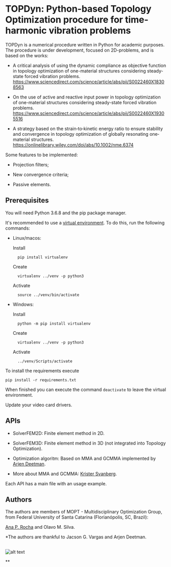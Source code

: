 # TOPDyn: Python-based Topology Optimization procedure for time-harmonic vibration problems

TOPDyn is a numerical procedure written in Python for academic purposes. The procedure is under development, focused on 2D-problems, and is based on the works:

- A critical analysis of using the dynamic compliance as objective function in topology optimization of one-material structures considering steady-state forced vibration problems.
https://www.sciencedirect.com/science/article/abs/pii/S0022460X18308563

- On the use of active and reactive input power in topology optimization of one-material structures considering steady-state forced vibration problems.
https://www.sciencedirect.com/science/article/abs/pii/S0022460X19305516

- A strategy based on the strain‐to‐kinetic energy ratio to ensure stability and convergence in topology optimization of globally resonating one‐material structures. https://onlinelibrary.wiley.com/doi/abs/10.1002/nme.6374

Some features to be implemented:

- Projection filters;

- New convergence criteria;

- Passive elements.

## Prerequisites

You will need Python 3.6.8 and the pip package manager.

It's recommended to use a [virtual environment](https://towardsdatascience.com/why-you-should-use-a-virtual-environment-for-every-python-project-c17dab3b0fd0). To do this, run the following commands:

- Linux/macos:

	Install 

		pip install virtualenv

	Create 

		virtualenv ../venv -p python3

	Activate

		source ../venv/bin/activate

- Windows:

	Install 
	
		python -m pip install virtualenv

	Create 

		virtualenv ../venv -p python3

	Activate

		../venv/Scripts/activate

To install the requirements execute

	pip install -r requirements.txt

When finished you can execute the command `deactivate` to leave the virtual environment.

Update your video card drivers.

## APIs

- SolverFEM2D: Finite element method in 2D. 

- SolverFEM3D: Finite element method in 3D (not integrated into Topology Optimization).

- Optimization algoritm: Based on MMA and GCMMA implemented by [Arjen Deetman](https://github.com/arjendeetman/GCMMA-MMA-Python). 

- More about MMA and GCMMA: [Krister Svanberg](https://people.kth.se/~krille/).

Each API has a main file with an usage example.
	
## Authors

The authors are members of MOPT - Multidisciplinary Optimization Group, from Federal University of Santa Catarina (Florianópolis, SC, Brazil):

[Ana P. Rocha](https://www.linkedin.com/in/ana-paula-da-rocha/) and
Olavo M. Silva.

*The authors are thankful to Jacson G. Vargas and Arjen Deetman.

##
    

![alt text](https://open-pulse.github.io/OpenPulse/doc/MOPT.JPG?raw=true)

**
